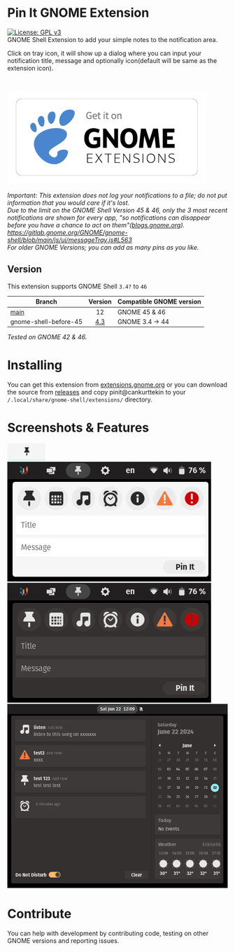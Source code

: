 # Pin It GNOME Extension
 [![License: GPL v3](https://img.shields.io/badge/License-GPLv3-blue.svg)](https://www.gnu.org/licenses/gpl-3.0)
 <br>
 GNOME Shell Extension to add your simple notes to the notification area.
 
Click on tray icon, it will show up a dialog where you can input your notification title, message and optionally icon(default will be same as the extension icon).

<br>

[<img src="/resources/get_it_on_gnome_extensions.png">](https://extensions.gnome.org/extension/7083/pin-it/)

_Important: This extension does not log your notifications to a file; do not put information that you would care if it's lost._
<br>
_Due to the limit on the GNOME Shell Version 45 & 46, only the 3 most recent notifications are shown for every app, "so notifications can disappear before you have a chance to act on them"([blogs.gnome.org](https://blogs.gnome.org/shell-dev/2024/04/23/notifications-46-and-beyond/#A-single-messy-list)).<br>
https://gitlab.gnome.org/GNOME/gnome-shell/blob/main/js/ui/messageTray.js#L563
<br>
For older GNOME Versions; you can add as many pins as you like._

## Version

This extension supports GNOME Shell `3.4?` to `46`

|Branch                   |Version|Compatible GNOME version|
|-------------------------|:-----:|------------------------|
| [main](https://github.com/cankurttekin/PinIt-Gnome-Extension)                  |    12  | GNOME 45 & 46          |
| gnome-shell-before-45   |  [4.3](https://github.com/cankurttekin/PinIt-Gnome-Extension/releases/tag/4.3)  | GNOME 3.4 -> 44        |

_Tested on GNOME 42 & 46._

# Installing
You can get this extension from [extensions.gnome.org](https://extensions.gnome.org/extension/7083/pin-it/) or you can download the source from [releases](https://github.com/cankurttekin/PinIt-Gnome-Extension/releases) and copy pinit@cankurttekin to your `/.local/share/gnome-shell/extensions/` directory.

# Screenshots & Features
![Screenshot_1](/screenshots/tray.png)
<br>
![Screenshot_2](/screenshots/dialog.png)
![Screenshot_5](/screenshots/dialogdark.png)
<br>
![Screenshot_3](/screenshots/notifications.png)
<br>

# Contribute
You can help with development by contributing code, testing on other GNOME versions and reporting issues.
